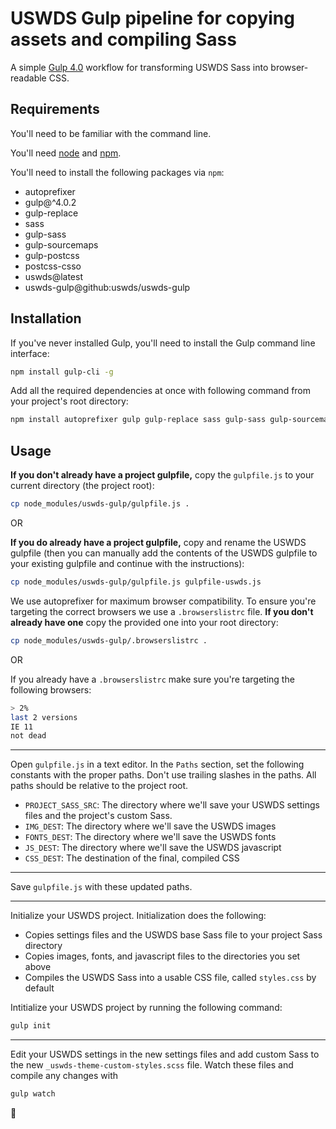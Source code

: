 # USWDS Gulp pipeline for copying assets and compiling Sass

A simple [Gulp 4.0](https://gulpjs.com/) workflow for transforming USWDS Sass into browser-readable CSS.

## Requirements

You'll need to be familiar with the command line.

You'll need [node](https://nodejs.org/en/download/) and [npm](https://www.npmjs.com/get-npm).

You'll need to install the following packages via `npm`:

- autoprefixer
- gulp@^4.0.2
- gulp-replace
- sass
- gulp-sass
- gulp-sourcemaps
- gulp-postcss
- postcss-csso
- uswds@latest
- uswds-gulp@github:uswds/uswds-gulp

## Installation

If you've never installed Gulp, you'll need to install the Gulp command line interface:

```bash
npm install gulp-cli -g
```

Add all the required dependencies at once with following command from your project's root directory:

```bash
npm install autoprefixer gulp gulp-replace sass gulp-sass gulp-sourcemaps gulp-postcss postcss-csso uswds uswds-gulp@github:uswds/uswds-gulp --save-dev
```

## Usage

**If you don't already have a project gulpfile,** copy the `gulpfile.js` to your current directory (the project root):

```bash
cp node_modules/uswds-gulp/gulpfile.js .
```

OR

**If you do already have a project gulpfile,** copy and rename the USWDS gulpfile (then you can manually add the contents of the USWDS gulpfile to your existing gulpfile and continue with the instructions):

```bash
cp node_modules/uswds-gulp/gulpfile.js gulpfile-uswds.js
```

We use autoprefixer for maximum browser compatibility. To ensure you're targeting
the correct browsers we use a `.browserslistrc` file. **If you don't already
have one** copy the provided one into your root directory:

```bash
cp node_modules/uswds-gulp/.browserslistrc .
```

OR

If you already have a `.browserslistrc` make sure you're targeting the following
browsers:

```bash
> 2%
last 2 versions
IE 11
not dead
```

---

Open `gulpfile.js` in a text editor. In the `Paths` section, set the following constants with the proper paths. Don't use trailing slashes in the paths. All paths should be relative to the project root.

- `PROJECT_SASS_SRC`: The directory where we'll save your USWDS settings files and the project's custom Sass.
- `IMG_DEST`: The directory where we'll save the USWDS images
- `FONTS_DEST`: The directory where we'll save the USWDS fonts
- `JS_DEST`: The directory where we'll save the USWDS javascript
- `CSS_DEST`: The destination of the final, compiled CSS

---

Save `gulpfile.js` with these updated paths.

---

Initialize your USWDS project. Initialization does the following:

- Copies settings files and the USWDS base Sass file to your project Sass directory
- Copies images, fonts, and javascript files to the directories you set above
- Compiles the USWDS Sass into a usable CSS file, called `styles.css` by default

Intitialize your USWDS project by running the following command:

```bash
gulp init
```

---

Edit your USWDS settings in the new settings files and add custom Sass to the new `_uswds-theme-custom-styles.scss` file. Watch these files and compile any changes with

```bash
gulp watch
```

:rocket:
